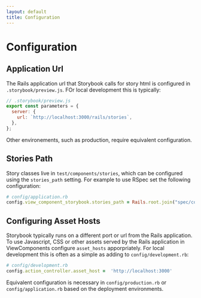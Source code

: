 ```yaml
---
layout: default
title: Configuration
---
```


# Configuration

## Application Url

The Rails application url that Storybook calls for story html is configured in `.storybook/preview.js`.
FOr local development this is typically:

```javascript
// .storybook/preview.js
export const parameters = {
  server: {
    url: `http://localhost:3000/rails/stories`,
  },
};
```

Other environements, such as production, require equivalent configuration.

## Stories Path

Story classes live in `test/components/stories`, which can be configured using the `stories_path` setting. For example to use RSpec set the following configuration:

```ruby
# config/application.rb
config.view_component_storybook.stories_path = Rails.root.join("spec/components/stories")
```

## Configuring Asset Hosts

Storybook typically runs on a different port or url from the Rails application. To use Javascript, CSS or other assets served by the Rails application in ViewComponents configure `asset_hosts`
apporpriately. For local development this is often as a simple as adding to `config/development.rb`:

```ruby
# config/development.rb
config.action_controller.asset_host =  'http://localhost:3000'
```

Equivalent configuration is necessary in `config/production.rb` or `config/application.rb` based on the deployment environments.